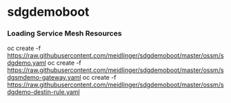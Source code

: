 # sdgdemoboot

### Loading Service Mesh Resources

oc create -f https://raw.githubusercontent.com/meidlinger/sdgdemoboot/master/ossm/sdgdemo.yaml
oc create -f https://raw.githubusercontent.com/meidlinger/sdgdemoboot/master/ossm/sdgsmdemo-gateway.yaml
oc create -f https://raw.githubusercontent.com/meidlinger/sdgdemoboot/master/ossm/sdgdemo-destin-rule.yaml

